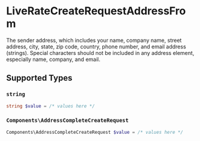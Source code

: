 # LiveRateCreateRequestAddressFrom

The sender address, which includes your name, company name, street address, city, state, zip code, 
country, phone number, and email address (strings). Special characters should not be included in 
any address element, especially name, company, and email.


## Supported Types

### `string`

```php
string $value = /* values here */
```

### `Components\AddressCompleteCreateRequest`

```php
Components\AddressCompleteCreateRequest $value = /* values here */
```

